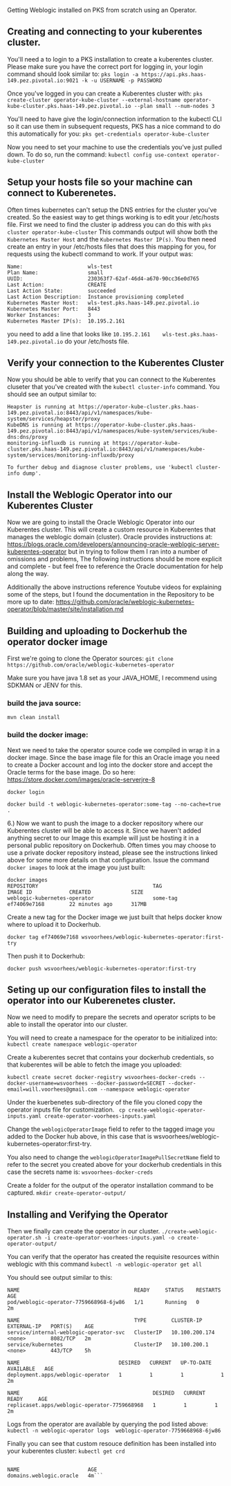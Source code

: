 Getting Weblogic installed on PKS from scratch using an Operator.


## Creating and connecting to your kuberentes cluster.

You'll need a to login to a PKS installation to create a kuberentes cluster. Please make sure you have the correct port for logging in, your login command should look similar to:
 `pks login -a https://api.pks.haas-149.pez.pivotal.io:9021 -k -u USERNAME -p PASSWORD`

Once you've logged in you can create a Kuberentes cluster with:
`pks create-cluster operator-kube-cluster --external-hostname operator-kube-cluster.pks.haas-149.pez.pivotal.io --plan small --num-nodes 3`

You'll need to have give the login/connection information to the kubectl CLI so it can use them in subsequent requests, PKS has a nice command to do this automatically for you: 
`pks get-credentials operator-kube-cluster`

Now you need to set your machine to use the credentials you've just pulled down. To do so, run the command: 
`kubectl config use-context operator-kube-cluster`

## Setup your hosts file so your machine can connect to Kuberenetes.
   Often times kubernetes can't setup the DNS entries for the cluster you've created. So the easiest way to get things working is to edit your /etc/hosts file. First we need to find the cluster ip address you can do this with 
   `pks cluster operator-kube-cluster` 
   This commands output will show both the `Kubernetes Master Host` and the `Kubernetes Master IP(s)`.  You then need create an entry in your /etc/hosts files that does this mapping for you, for requests using the kubectl command to work.  If your output was:
```
Name:                     wls-test
Plan Name:                small
UUID:                     230363f7-62af-46d4-a670-90cc36e0d765
Last Action:              CREATE
Last Action State:        succeeded
Last Action Description:  Instance provisioning completed
Kubernetes Master Host:   wls-test.pks.haas-149.pez.pivotal.io
Kubernetes Master Port:   8443
Worker Instances:         3
Kubernetes Master IP(s):  10.195.2.161
```
you need to add a line that looks like `10.195.2.161    wls-test.pks.haas-149.pez.pivotal.io` do your /etc/hosts file.


## Verify your connection to the Kuberentes Cluster
Now you should be able to verify that you can connect to the Kuberentes cluseter that you've created with the `kubectl cluster-info`  command. You should see an output similar to:

```Kubernetes master is running at https://operator-kube-cluster.pks.haas-149.pez.pivotal.io:8443
Heapster is running at https://operator-kube-cluster.pks.haas-149.pez.pivotal.io:8443/api/v1/namespaces/kube-system/services/heapster/proxy
KubeDNS is running at https://operator-kube-cluster.pks.haas-149.pez.pivotal.io:8443/api/v1/namespaces/kube-system/services/kube-dns:dns/proxy
monitoring-influxdb is running at https://operator-kube-cluster.pks.haas-149.pez.pivotal.io:8443/api/v1/namespaces/kube-system/services/monitoring-influxdb/proxy

To further debug and diagnose cluster problems, use 'kubectl cluster-info dump'.
```

## Install the Weblogic Operator into our Kuberentes Cluster
Now we are going to install the Oracle Weblogic Operator into our Kuberentes cluster. This will create a custom resource in Kuberentes that manages the weblogic domain (cluster).
Oracle provides instructions at:
https://blogs.oracle.com/developers/announcing-oracle-weblogic-server-kuberentes-operator
but in trying to follow them I ran into a number of omissions and problems, The following instructions should be more explicit and complete - but feel free to reference the Oracle documentation for help along the way.

Additionally the above instructions reference Youtube videos for explaining some of the steps, but I found the documentation in the Repository to be more up to date:
https://github.com/oracle/weblogic-kubernetes-operator/blob/master/site/installation.md

## Building and uploading to Dockerhub the operator docker image
First we're going to clone the Operator sources:
`git clone https://github.com/oracle/weblogic-kubernetes-operator`

Make sure you have java 1.8 set as your JAVA_HOME, I recommend using SDKMAN or JENV for this.

### build the java source:

`mvn clean install`

### build the docker image:

Next we need to take the operator source code we compiled in wrap it in a docker image. Since the base image file for this an Oracle image you need to create a Docker account and log into the docker store and accept the Oracle terms for the base image. Do so here: https://store.docker.com/images/oracle-serverjre-8

`docker login`

`docker build -t weblogic-kubernetes-operator:some-tag --no-cache=true .`

6.) Now we want to push the image to a docker repository where our Kuberentes cluster will be able to access it. Since we haven't added anything secret to our Image this example will just be hosting it in a personal public repository on Dockerhub. Often times you may choose to use a private docker repository instead, please see the instructions linked above for some more details on that configuration. Issue the command `docker images` to look at the image you just built:
```
docker images
REPOSITORY                                     TAG                  IMAGE ID            CREATED             SIZE
weblogic-kubernetes-operator                   some-tag             ef74069e7168        22 minutes ago      317MB
```
Create a new tag for the Docker image we just built that helps docker know where to upload it to Dockerhub.

`docker tag ef74069e7168 wsvoorhees/weblogic-kubernetes-operator:first-try`

Then push it to Dockerhub:

`docker push wsvoorhees/weblogic-kubernetes-operator:first-try`


## Seting up our configuration files to install the operator into our Kuberenetes cluster.
 Now we need to modify to prepare the secrets and operator scripts to be able to install the operator into our cluster.

You will need to create a namespace for the operator to be initialized into:
`kubectl create namespace weblogic-operator`

Create a kuberentes secret that contains your dockerhub credentials, so that kuberentes will be able to fetch the image you uploaded:

`kubectl create secret docker-registry wsvoorhees-docker-creds --docker-username=wsvoorhees --docker-password=SECRET --docker-email=will.voorhees@gmail.com --namespace weblogic-operator`


Under the kuerbenetes sub-directory of the file you cloned copy the operator inputs file for customization.
` cp create-weblogic-operator-inputs.yaml create-operator-voorhees-inputs.yaml`

 Change the `weblogicOperatorImage` field to refer to the tagged image you added to the Docker hub above, in this case that is wsvoorhees/weblogic-kubernetes-operator:first-try.

 You also need to change the `weblogicOperatorImagePullSecretName` field to refer to the secret you created above for your dockerhub credentials in this case the secrets name is: `wsvoorhees-docker-creds`

 Create a folder for the output of the operator installation command to be captured.
`mkdir create-operator-output/`

## Installing and Verifying the Operator
Then we finally can create the operator in our cluster.
`./create-weblogic-operator.sh -i create-operator-voorhees-inputs.yaml -o create-operator-output/`

You can verify that the operator has created the requisite resources within weblogic with this command
`kubectl -n weblogic-operator get all`

You should see output similar to this:

```
NAME                                     READY     STATUS    RESTARTS   AGE
pod/weblogic-operator-7759668968-6jw86   1/1       Running   0          2m

NAME                                     TYPE        CLUSTER-IP       EXTERNAL-IP   PORT(S)    AGE
service/internal-weblogic-operator-svc   ClusterIP   10.100.200.174   <none>        8082/TCP   2m
service/kubernetes                       ClusterIP   10.100.200.1     <none>        443/TCP    5h

NAME                                DESIRED   CURRENT   UP-TO-DATE   AVAILABLE   AGE
deployment.apps/weblogic-operator   1         1         1            1           2m

NAME                                           DESIRED   CURRENT   READY     AGE
replicaset.apps/weblogic-operator-7759668968   1         1         1         2m
```

Logs from the operator are available by querying the pod listed above:
`kubectl -n weblogic-operator logs  weblogic-operator-7759668968-6jw86`

Finally you can see that custom resouce definition has been installed into your kuberentes cluster:
`kubectl get crd`

```Outputs:

NAME                      AGE
domains.weblogic.oracle   4m```
